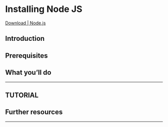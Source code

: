 # Installing Node JS

[Download | Node.js](https://nodejs.org/en/download/)

## Introduction

## Prerequisites

## What you’ll do

---
## **TUTORIAL**

## Further resources

---
